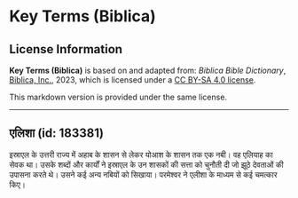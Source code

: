 # Key Terms (Biblica)

## License Information

**Key Terms (Biblica)** is based on and adapted from: _Biblica Bible Dictionary_, [Biblica, Inc.](https://www.biblica.com/), 2023, which is licensed under a [CC BY-SA 4.0 license](https://creativecommons.org/licenses/by-sa/4.0/legalcode.en).

This markdown version is provided under the same license.



--------------------------------

## एलिशा (id: 183381)

इस्राएल के उत्तरी राज्य में अहाब के शासन से लेकर योआश के शासन तक एक नबी। वह एलियाह का सेवक था। उसके शब्दों और कार्यों ने इस्राएल के उन शासकों की सत्ता को चुनौती दी जो झूठे देवताओं की उपासना करते थे। उसने कई अन्य नबियों को सिखाया। परमेश्वर ने एलीशा के माध्यम से कई चमत्कार किए।


